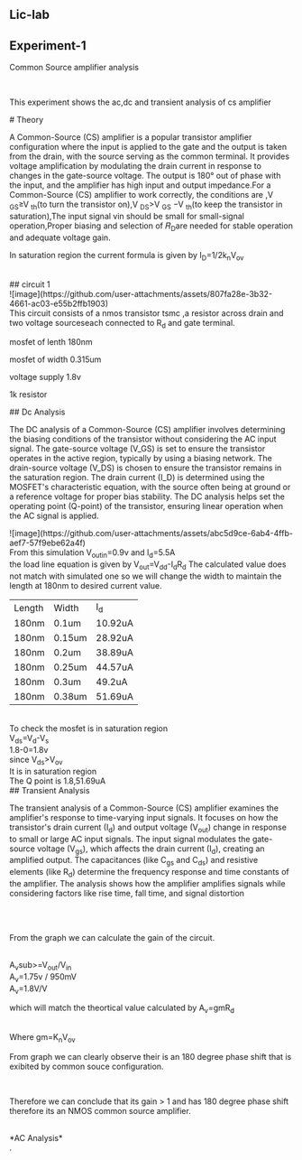 
## Lic-lab
## Experiment-1
<p>Common Source amplifier analysis</p><br>
<p>This experiment shows the ac,dc and transient analysis of cs amplifier </p>
# Theory
<p>  A Common-Source (CS) amplifier is a popular transistor amplifier configuration where the input is applied to the gate and the output is taken from the drain, with the source serving as the common terminal. It provides voltage amplification by modulating the drain current in response to changes in the gate-source voltage. The output is 180° out of phase with the input, and the amplifier has high input and output impedance.For a Common-Source (CS) amplifier to work correctly, the conditions are ,V <sub>GS</sub>≥V <sub>th</sub>(to turn the transistor on),V <sub>DS</sub>>V <sub> GS</sub><sub></sub> −V <sub>th</sub>(to keep the transistor in saturation),The input signal vin should be small for small-signal operation,Proper biasing and selection of 𝑅<sub>D</sub>are needed for stable operation and adequate voltage gain.
</p>
<p>In saturation region the current formula is given by I<sub>D</sub>=1/2k<sub>n</sub>V<sub>ov</sub></p><br>
## circuit 1<br>
![image](https://github.com/user-attachments/assets/807fa28e-3b32-4661-ac03-e55b2ffb1903)
<br>This circuit consists of a nmos transistor tsmc ,a resistor across drain and two voltage sourceseach connected to R<sub>d</sub> and gate terminal.<br>
<p>mosfet of lenth 180nm</p>
<p>mosfet of width 0.315um</p>
<p>voltage supply 1.8v</p>
<p>1k resistor </p>
## Dc Analysis
<p>The DC analysis of a Common-Source (CS) amplifier involves determining the biasing conditions of the transistor without considering the AC input signal. The gate-source voltage (V_GS) is set to ensure the transistor operates in the active region, typically by using a biasing network. The drain-source voltage (V_DS) is chosen to ensure the transistor remains in the saturation region. The drain current (I_D) is determined using the MOSFET's characteristic equation, with the source often being at ground or a reference voltage for proper bias stability. The DC analysis helps set the operating point (Q-point) of the transistor, ensuring linear operation when the AC signal is applied.</p>
![image](https://github.com/user-attachments/assets/abc5d9ce-6ab4-4ffb-aef7-57f9ebe62a4f)
<br>From this simulation V<sub>out</sub=1.693,V<sub>in</sub>=0.9v and I<sub>d</sub>=5.5A<br>
the load line equation is given by V<sub>out</sub>=V<sub>dd</sub>-I<sub>d</sub>R<sub>d</sub>
The calculated value does not match with simulated one so we will change the width to maintain the length at 180nm to desired current value.<br>
<table>
  <tr>
    <td>Length</td>
    <td>Width</td>
    <td>I<sub>d</sub></td>
  </tr>
  <tr>
    <td>180nm</td>
    <td>0.1um</td>
    <td>10.92uA</td>
  </tr>
  <tr>
    <td>180nm</td>
    <td>0.15um</td>
    <td>28.92uA</td>
  </tr>
  <tr>
    <td>180nm</td>
    <td>0.2um</td>
    <td>38.89uA</td>
  </tr>
  <tr>
    <td>180nm</td>
    <td>0.25um</td>
    <td>44.57uA</td>
  </tr>
  <tr>
    <td>180nm</td>
    <td>0.3um</td>
    <td>49.2uA</td>
  </tr>
  <tr>
    <td>180nm</td>
    <td>0.38um</td>
    <td>51.69uA</td>
  </tr>
</table>
<br>To check the mosfet is in saturation region 
<br>V<sub>ds</sub>=V<sub>d</sub>-V<sub>s</sub>
<br>
1.8-0=1.8v
<br>since V<sub>ds</sub>>V<sub>ov</sub>
<br>It is in saturation region
<br>The Q point is 1.8,51.69uA
<br>
## Transient Analysis
<br>
<p>The transient analysis of a Common-Source (CS) amplifier examines the amplifier's response to time-varying input signals. It focuses on how the transistor's drain current (I<sub>d</sub>) and output voltage (V<sub>out</sub>) change in response to small or large AC input signals. The input signal modulates the gate-source voltage (V<sub>gs</sub>), which affects the drain current (I<sub>d</sub>), creating an amplified output. The capacitances (like C<sub>gs</sub> and C<sub>ds</sub>) and resistive elements (like R<sub>d</sub>) determine the frequency response and time constants of the amplifier. The analysis shows how the amplifier amplifies signals while considering factors like rise time, fall time, and signal distortion</p>



<br>
<br><p>From the graph we can calculate the gain of the circuit.</p>
<br>A<sub>v</sub>sub>=V<sub>out</sub>/V<sub>in</sub>
<br>A<sub>v</sub>=1.75v / 950mV
<br>A<sub>v</sub>=1.8V/V
<br><p>which will match the theortical value calculated by A<sub>v</sub>=gmR<sub>d</sub></p>
<br>Where gm=K<sub>n</sub>V<sub>ov</sub>
<br><p>From graph we can clearly observe their is an 180 degree phase shift that is exibited by common souce configuration.</p>
<br><p>Therefore we can conclude that its gain > 1 and has 180 degree phase shift therefore its an NMOS common source amplifier.</p>
<br>*AC Analysis*</br>         
.
